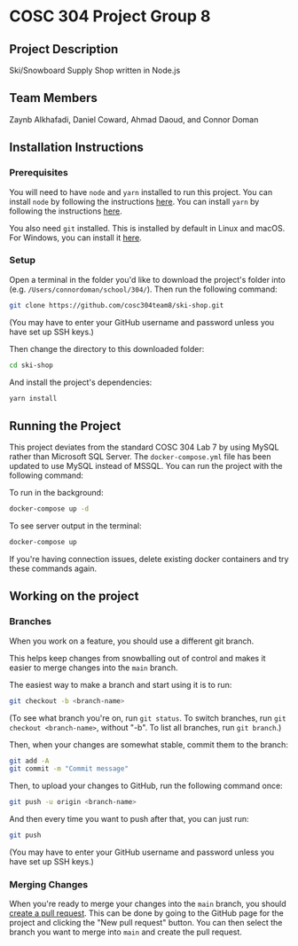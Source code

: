 # COSC 304 Project Group 8

## Project Description

Ski/Snowboard Supply Shop written in Node.js

## Team Members

Zaynb Alkhafadi, Daniel Coward, Ahmad Daoud, and Connor Doman

## Installation Instructions

### Prerequisites

You will need to have `node` and `yarn` installed to run this project. You can install `node` by following the instructions [here](https://nodejs.org/en/download/). You can install `yarn` by following the instructions [here](https://yarnpkg.com/en/docs/install).

You also need `git` installed. This is installed by default in Linux and macOS. For Windows, you can install it [here](https://git-scm.com/downloads).

### Setup

Open a terminal in the folder you'd like to download the project's folder into (e.g. `/Users/connordoman/school/304/`). Then run the following command:

```bash
git clone https://github.com/cosc304team8/ski-shop.git
```

(You may have to enter your GitHub username and password unless you have set up SSH keys.)

Then change the directory to this downloaded folder:

```bash
cd ski-shop
```

And install the project's dependencies:

```bash
yarn install
```

## Running the Project

This project deviates from the standard COSC 304 Lab 7 by using MySQL rather than Microsoft SQL Server. The `docker-compose.yml` file has been updated to use MySQL instead of MSSQL. You can run the project with the following command:

To run in the background:

```bash
docker-compose up -d
```

To see server output in the terminal:

```bash
docker-compose up
```

If you're having connection issues, delete existing docker containers and try these commands again.

## Working on the project

### Branches

When you work on a feature, you should use a different git branch.

This helps keep changes from snowballing out of control and makes it easier to merge changes into the `main` branch.

The easiest way to make a branch and start using it is to run:

```bash
git checkout -b <branch-name>
```

(To see what branch you're on, run `git status`. To switch branches, run `git checkout <branch-name>`, without "-b". To list all branches, run `git branch`.)

Then, when your changes are somewhat stable, commit them to the branch:

```bash
git add -A
git commit -m "Commit message"
```

Then, to upload your changes to GitHub, run the following command once:

```bash
git push -u origin <branch-name>
```

And then every time you want to push after that, you can just run:

```bash
git push
```

(You may have to enter your GitHub username and password unless you have set up SSH keys.)

### Merging Changes

When you're ready to merge your changes into the `main` branch, you should [create a pull request](https://github.com/cosc304team8/ski-shop/pulls). This can be done by going to the GitHub page for the project and clicking the "New pull request" button. You can then select the branch you want to merge into `main` and create the pull request.
